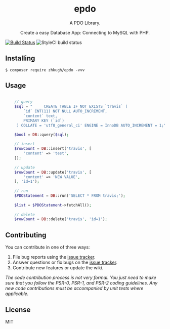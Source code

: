 <h1 align="center"> epdo </h1>

<p align="center"> A PDO Library.</p>
<p align="center">Create a easy Database App: Connecting to MySQL with PHP.</p>

[![Build Status](https://travis-ci.com/zhkugh/epdo.svg?branch=master)](https://travis-ci.com/zhkugh/epdo)
![StyleCI build status](https://github.styleci.io/repos/229662354/shield) 


## Installing

```shell
$ composer require zhkugh/epdo -vvv
```

## Usage

```php
    
    // query
    $sql = "     CREATE TABLE IF NOT EXISTS `travis` (
     	`id` INT(11) NOT NULL AUTO_INCREMENT,
     	`content` text,
     	PRIMARY KEY (`id`)
     ) COLLATE = 'utf8_general_ci' ENGINE = InnoDB AUTO_INCREMENT = 1;";

    $bool = DB::query($sql);
    
    // insert
    $rowCount = DB::insert('travis', [
        'content' => 'test',
    ]);
    
    // update
    $rowCount = DB::update('travis', [
        'content' => 'NEW VALUE',
    ], 'id=1');
    
    // run
    $PDOStatement = DB::run('SELECT * FROM travis;');
    
    $list = $PDOStatement->fetchAll();
    
    // delete
    $rowCount = DB::delete('travis', 'id=1');
```

## Contributing

You can contribute in one of three ways:

1. File bug reports using the [issue tracker](https://github.com/zhkugh/epdo/issues).
2. Answer questions or fix bugs on the [issue tracker](https://github.com/zhkugh/epdo/issues).
3. Contribute new features or update the wiki.

_The code contribution process is not very formal. You just need to make sure that you follow the PSR-0, PSR-1, and PSR-2 coding guidelines. Any new code contributions must be accompanied by unit tests where applicable._

## License

MIT